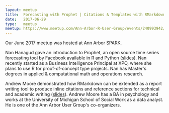 ```yaml
---
layout: meetup
title:  Forecasting with Prophet | Citations & Templates with RMarkdown
date:   2017-06-29
type:   meetup
meetup: https://www.meetup.com/Ann-Arbor-R-User-Group/events/240993942/
---
```


Our June 2017 meetup was hosted at Ann Arbor SPARK.

Nan Hanagud gave an introduction to Prophet, an open source time series forecasting tool by Facebook available in R and Python ([slides](https://cdn.rawgit.com/V3g4/ProphetIntroSlides/09597b6abcdc02d29908fc10cc1183b97a5eb791/DemoSlidy.html)). Nan recently started as a Business Intelligence Principal at XPO, where she plans to use R for proof-of-concept type projects. Nan has Master's degrees in applied & computational math and operations research.

Andrew Moore demonstrated how RMarkdown can be extended as a report writing tool to produce inline citations and reference sections for technical and academic writing ([slides](https://cdn.rawgit.com/AnnArborRUserGroup/Presentations/6dba7f363f9a0e0453f64a3c880088f72293e77d/2017-06/rmd-citations/rmd-citations.html)). Andrew Moore has a BA in psychology and works at the University of Michigan School of Social Work as a data analyst. He is one of the Ann Arbor User Group's co-organizers.
